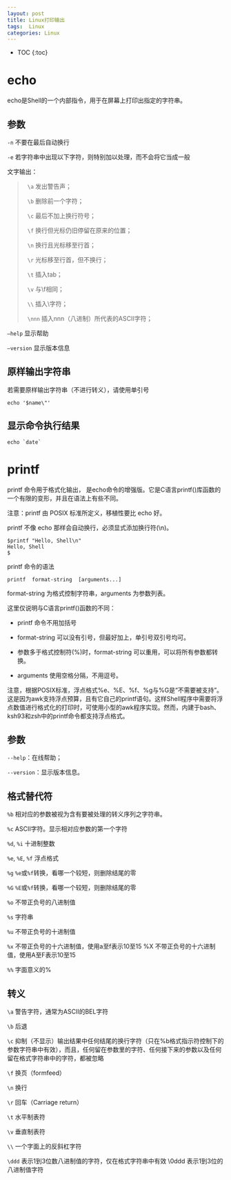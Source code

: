 ```yaml
---
layout: post
title: Linux打印输出
tags:  Linux 
categories: Linux
---
```



* TOC 
{:toc}

# echo

echo是Shell的一个内部指令，用于在屏幕上打印出指定的字符串。

## 参数

`-n` 不要在最后自动换行

`-e` 若字符串中出现以下字符，则特别加以处理，而不会将它当成一般

文字输出：
>` \a` 发出警告声；
>
>` \b` 删除前一个字符；
>
>` \c` 最后不加上换行符号；
>
>` \f` 换行但光标仍旧停留在原来的位置；
>
>` \n` 换行且光标移至行首；
>
>` \r` 光标移至行首，但不换行；
>
>` \t` 插入tab；
>
>` \v` 与\f相同；
>
>` \\` 插入\字符；
>
>` \nnn` 插入nnn（八进制）所代表的ASCII字符；

`–help` 显示帮助

`–version` 显示版本信息

## 原样输出字符串

若需要原样输出字符串（不进行转义），请使用单引号

    echo '$name\"'

## 显示命令执行结果

    echo `date`

# printf

printf 命令用于格式化输出， 是echo命令的增强版。它是C语言printf()库函数的一个有限的变形，并且在语法上有些不同。

注意：printf 由 POSIX 标准所定义，移植性要比 echo 好。

printf 不像 echo 那样会自动换行，必须显式添加换行符(\n)。

    $printf "Hello, Shell\n"
    Hello, Shell
    $

printf 命令的语法

`printf  format-string  [arguments...]`

format-string 为格式控制字符串，arguments 为参数列表。

这里仅说明与C语言printf()函数的不同：

* printf 命令不用加括号

* format-string 可以没有引号，但最好加上，单引号双引号均可。

* 参数多于格式控制符(%)时，format-string 可以重用，可以将所有参数都转换。

* arguments 使用空格分隔，不用逗号。

注意，根据POSIX标准，浮点格式%e、%E、%f、%g与%G是“不需要被支持”。这是因为awk支持浮点预算，且有它自己的printf语句。这样Shell程序中需要将浮点数值进行格式化的打印时，可使用小型的awk程序实现。然而，内建于bash、ksh93和zsh中的printf命令都支持浮点格式。

## 参数

`--help`：在线帮助；

`--version`：显示版本信息。

## 格式替代符

`%b` 相对应的参数被视为含有要被处理的转义序列之字符串。

`%c` ASCII字符。显示相对应参数的第一个字符

`%d`, `%i` 十进制整数

`%e`, `%E`, `%f` 浮点格式

`%g` `%e`或`%f`转换，看哪一个较短，则删除结尾的零

`%G` `%E`或`%f`转换，看哪一个较短，则删除结尾的零

`%o` 不带正负号的八进制值

`%s` 字符串

`%u` 不带正负号的十进制值

`%x` 不带正负号的十六进制值，使用a至f表示10至15 %X 不带正负号的十六进制值，使用A至F表示10至15

`%%` 字面意义的%

## 转义

`\a` 警告字符，通常为ASCII的BEL字符

`\b` 后退


`\c` 抑制（不显示）输出结果中任何结尾的换行字符（只在%b格式指示符控制下的参数字符串中有效），而且，任何留在参数里的字符、任何接下来的参数以及任何留在格式字符串中的字符，都被忽略

`\f` 换页（formfeed）

`\n` 换行

`\r` 回车（Carriage return）

`\t` 水平制表符

`\v` 垂直制表符

`\\` 一个字面上的反斜杠字符

`\ddd` 表示1到3位数八进制值的字符，仅在格式字符串中有效 \0ddd 表示1到3位的八进制值字符
